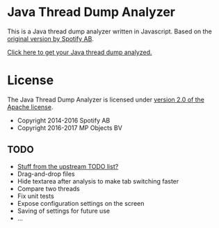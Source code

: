 # Java Thread Dump Analyzer

This is a Java thread dump analyzer written in Javascript. Based on the 
[original version by Spotify AB](https://github.com/spotify/threaddump-analyzer).

[Click here to get your Java thread dump analyzed.](https://mpobjects.github.io/threaddump-analyzer/)

# License

The Java Thread Dump Analyzer is licensed under [version 2.0 of the Apache license](http://www.apache.org/licenses/LICENSE-2.0.html).

* Copyright 2014-2016 Spotify AB
* Copyright 2016-2017 MP Objects BV

## TODO

* [Stuff from the upstream TODO list?](https://github.com/spotify/threaddump-analyzer/blob/gh-pages/README.md)
* Drag-and-drop files
* Hide textarea after analysis to make tab switching faster
* Compare two threads
* Fix unit tests
* Expose configuration settings on the screen
* Saving of settings for future use
* ...

